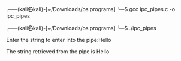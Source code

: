 ┌──(kali㉿kali)-[~/Downloads/os programs]
└─$ gcc ipc_pipes.c -o ipc_pipes
                                                                             
┌──(kali㉿kali)-[~/Downloads/os programs]
└─$ ./ipc_pipes

 Enter the string to enter into the pipe:Hello 

 The string retrieved from the pipe is Hello
                                         
